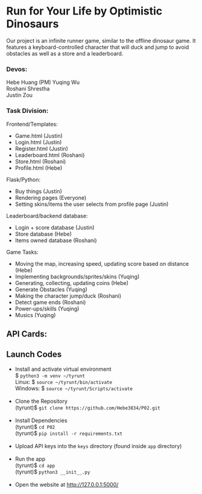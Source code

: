 # Run for Your Life by Optimistic Dinosaurs
Our project is an infinite runner game, similar to the offline dinosaur game. It features a keyboard-controlled character that will duck and jump to avoid obstacles as well as a store and a leaderboard.

### Devos:
Hebe Huang (PM)
Yuqing Wu  
Roshani Shrestha  
Justin Zou

### Task Division:
Frontend/Templates:
- Game.html (Justin)
- Login.html (Justin)
- Register.html (Justin)
- Leaderboard.html (Roshani)
- Store.html (Roshani)
- Profile.html (Hebe)

Flask/Python:
- Buy things (Justin)
- Rendering pages (Everyone)
- Setting skins/items the user selects from profile page (Justin)

Leaderboard/backend database:
- Login + score database (Justin)
- Store database (Hebe)
- Items owned database (Roshani)
	
Game Tasks:
- Moving the map, increasing speed, updating score based on distance (Hebe)
- Implementing backgrounds/sprites/skins (Yuqing)
- Generating, collecting, updating coins (Hebe)
- Generate Obstacles (Yuqing)
- Making the character jump/duck (Roshani)
- Detect game ends (Roshani)
- Power-ups/skills (Yuqing)
- Musics (Yuqing)

## API Cards:

## Launch Codes
- Install and activate virtual environment <br>
$ ```python3 -m venv ~/tyrunt``` <br>
Linux: $ ```source ~/tyrunt/bin/activate``` <br>
Windows: $ ```source ~/tyrunt/Scripts/activate``` <br><br>
- Clone the Repository <br>
(tyrunt)$ ```git clone https://github.com/Hebe3834/P02.git ``` <br><br>
- Install Dependencies <br>
(tyrunt)$ ```cd P02 ``` <br>
(tyrunt)$ ```pip install -r requirements.txt``` <br><br> 
- Upload API keys into the `keys` directory (found inside `app` directory) <br><br> 
- Run the app <br>
(tyrunt)$ ```cd app``` <br>
(tyrunt)$ ```python3 __init__.py``` <br><br>
- Open the website at http://127.0.0.1:5000/
